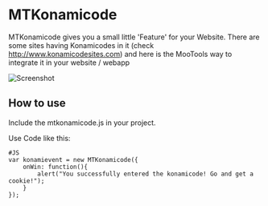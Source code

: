 MTKonamicode
===========

MTKonamicode gives you a small little 'Feature' for your Website.
There are some sites having Konamicodes in it (check http://www.konamicodesites.com) and here is the MooTools way to integrate it in your website / webapp

![Screenshot](http://mtkonamicode.cbeloch.de/Docs/images/logo.png)

How to use
----------

Include the mtkonamicode.js in your project.

Use Code like this:

	#JS
	var konamievent = new MTKonamicode({
		onWin: function(){
			alert("You successfully entered the konamicode! Go and get a cookie!");
		}
	});
